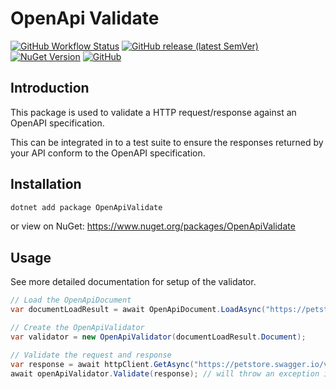 # OpenApi Validate

[![GitHub Workflow Status](https://img.shields.io/github/actions/workflow/status/AButler/openapi-validate/main.yaml)](https://github.com/AButler/openapi-validate/actions/workflows/main.yaml)
[![GitHub release (latest SemVer)](https://img.shields.io/github/v/release/AButler/openapi-validate)](https://github.com/AButler/openapi-validate/releases)
[![NuGet Version](https://img.shields.io/nuget/v/OpenApiValidate)](https://www.nuget.org/packages/OpenApiValidate)
[![GitHub](https://img.shields.io/github/license/AButler/openapi-validate)](https://github.com/AButler/openapi-validate/blob/main/LICENSE)

## Introduction

This package is used to validate a HTTP request/response against an OpenAPI specification.

This can be integrated in to a test suite to ensure the responses returned by your API conform to the OpenAPI specification.

## Installation

```bash
dotnet add package OpenApiValidate
```

or view on NuGet: https://www.nuget.org/packages/OpenApiValidate

## Usage

See more detailed documentation for setup of the validator.

```csharp
// Load the OpenApiDocument
var documentLoadResult = await OpenApiDocument.LoadAsync("https://petstore.swagger.io/v2/swagger.json");

// Create the OpenApiValidator
var validator = new OpenApiValidator(documentLoadResult.Document);

// Validate the request and response
var response = await httpClient.GetAsync("https://petstore.swagger.io/v2/store/inventory");
await openApiValidator.Validate(response); // will throw an exception if fails validation
```
